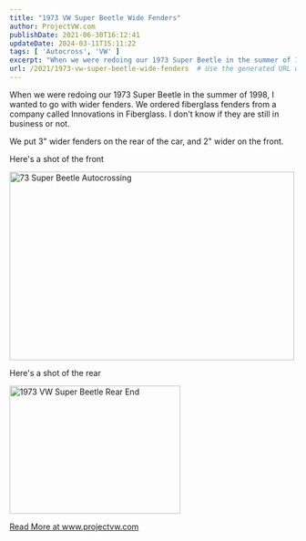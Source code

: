 ```yaml
---
title: "1973 VW Super Beetle Wide Fenders"
author: ProjectVW.com
publishDate: 2021-06-30T16:12:41
updateDate: 2024-03-11T15:11:22
tags: [ 'Autocross', 'VW' ]
excerpt: "When we were redoing our 1973 Super Beetle in the summer of 1998, I wanted to go with wider fenders. We ordered fiberglass fenders from a company called Innovations in Fiberglass. I don&#39;t know if they are still in business or not.  We put 3&quot; wider fenders on the rear of the car, and 2&quot; wider on the front.&nbsp;  Here&#39;s a shot of the front    Here&#39;s a shot of the rear   "
url: /2021/1973-vw-super-beetle-wide-fenders  # Use the generated URL with year
---
```

<p>When we were redoing our 1973 Super Beetle in the summer of 1998, I wanted to go with wider fenders. We ordered fiberglass fenders from a company called Innovations in Fiberglass. I don&#39;t know if they are still in business or not.</p>  <p>We put 3&quot; wider fenders on the rear of the car, and 2&quot; wider on the front.&nbsp;</p>  <p>Here&#39;s a shot of the front</p>  <p><a data-flickr-embed="true" data-footer="true" href="https://www.flickr.com/photos/chammond/4322039065/" title="73 Super Beetle Autocrossing"><img alt="73 Super Beetle Autocrossing" height="331" src="https://farm5.staticflickr.com/4053/4322039065_41870516db.jpg" width="500" /></a><script async src="//embedr.flickr.com/assets/client-code.js" charset="utf-8"></script></p>  <p>Here&#39;s a shot of the rear</p>  <p><a data-flickr-embed="true" data-footer="true" href="https://www.flickr.com/photos/chammond/33736194413/" title="1973 VW Super Beetle Rear End"><img alt="1973 VW Super Beetle Rear End" height="225" src="https://farm5.staticflickr.com/4180/33736194413_8a3450fb69.jpg" width="300" /></a><script async src="//embedr.flickr.com/assets/client-code.js" charset="utf-8"></script></p>  <a href="https://www.projectvw.com/1973-vw-super-beetle-wide-fenders">Read More at www.projectvw.com</a>
